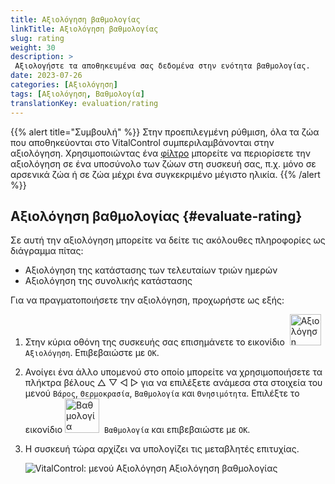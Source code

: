 ```yaml
---
title: Αξιολόγηση βαθμολογίας
linkTitle: Αξιολόγηση βαθμολογίας
slug: rating
weight: 30
description: >
 Αξιολογήστε τα αποθηκευμένα σας δεδομένα στην ενότητα βαθμολογίας.
date: 2023-07-26
categories: [Αξιολόγηση]
tags: [Αξιολόγηση, Βαθμολογία]
translationKey: evaluation/rating
---
```

{{% alert title="Συμβουλή" %}}
Στην προεπιλεγμένη ρύθμιση, όλα τα ζώα που αποθηκεύονται στο VitalControl συμπεριλαμβάνονται στην αξιολόγηση. Χρησιμοποιώντας ένα [φίλτρο](../../filter/) μπορείτε να περιορίσετε την αξιολόγηση σε ένα υποσύνολο των ζώων στη συσκευή σας, π.χ. μόνο σε αρσενικά ζώα ή σε ζώα μέχρι ένα συγκεκριμένο μέγιστο ηλικία.
{{% /alert %}}

## Αξιολόγηση βαθμολογίας {#evaluate-rating}

Σε αυτή την αξιολόγηση μπορείτε να δείτε τις ακόλουθες πληροφορίες ως διάγραμμα πίτας:
- Αξιολόγηση της κατάστασης των τελευταίων τριών ημερών
- Αξιολόγηση της συνολικής κατάστασης

Για να πραγματοποιήσετε την αξιολόγηση, προχωρήστε ως εξής:

1. Στην κύρια οθόνη της συσκευής σας επισημάνετε το εικονίδιο &nbsp;<img src="/icons/main/evaluation.svg" width="50" align="bottom" alt="Αξιολόγηση" />&nbsp; `Αξιολόγηση`. Επιβεβαιώστε με `OK`.

2. Ανοίγει ένα άλλο υπομενού στο οποίο μπορείτε να χρησιμοποιήσετε τα πλήκτρα βέλους △ ▽ ◁ ▷ για να επιλέξετε ανάμεσα στα στοιχεία του μενού `Βάρος`, `Θερμοκρασία`, `Βαθμολογία` και `Θνησιμότητα`. Επιλέξτε το εικονίδιο <img src="/icons/evaluation/rating.svg" width="55" align="bottom" alt="Βαθμολογία" />&nbsp; `Βαθμολογία` και επιβεβαιώστε με `OK`.

3. Η συσκευή τώρα αρχίζει να υπολογίζει τις μεταβλητές επιτυχίας.

   ![VitalControl: μενού Αξιολόγηση Αξιολόγηση βαθμολογίας](../images/rating.png "Αξιολόγηση βαθμολογίας")

